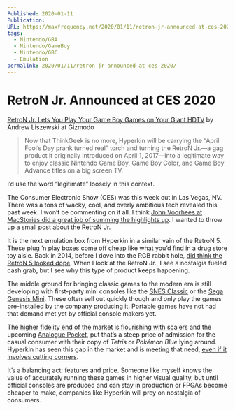 ```yaml
---
Published: 2020-01-11
Publication: 
URL: https://maxfrequency.net/2020/01/11/retron-jr-announced-at-ces-2020/
tags:
  - Nintendo/GBA
  - Nintendo/GameBoy
  - Nintendo/GBC
  - Emulation
permalink: 2020/01/11/retron-jr-announced-at-ces-2020/
---
```

# RetroN Jr. Announced at CES 2020

[RetroN Jr. Lets You Play Your Game Boy Games on Your Giant HDTV](https://gizmodo.com/the-retron-jr-lets-you-play-all-your-tiny-game-boy-gam-1840496154) by Andrew Liszewski at Gizmodo

> Now that ThinkGeek is no more, Hyperkin will be carrying the “April Fool’s Day prank turned real” torch and turning the RetroN Jr.—a gag product it originally introduced on April 1, 2017—into a legitimate way to enjoy classic Nintendo Game Boy, Game Boy Color, and Game Boy Advance titles on a big screen TV.

I’d use the word “legitimate” loosely in this context.

The Consumer Electronic Show (CES) was this week out in Las Vegas, NV. There was a tons of wacky, cool, and overly ambitious tech revealed this past week. I won’t be commenting on it all. I think [John Voorhees at MacStories did a great job of summing the highlights up](https://www.macstories.net/news/ces-a-tour-of-the-most-interesting-and-strange-tech-announcements/). I wanted to throw up a small post about the RetroN Jr.

It is the next emulation box from Hyperkin in a similar vain of the RetroN 5. These plug ’n play boxes come off cheap like what you’d find in a drug store toy aisle. Back in 2014, before I dove into the RGB rabbit hole, [did think the RetroN 5 looked dope](https://twitter.com/MaxRoberts143/status/480537689620758528?s=20). When I look at the RetroN Jr., I see a nostalgia fueled cash grab, but I see why this type of product keeps happening.

The middle ground for bringing classic games to the modern era is still developing with first-party mini consoles like the [SNES Classic](https://www.nintendo.com/super-nes-classic/) or the [Sega Genesis Mini](https://genesismini.sega.com/). These often sell out quickly though and only play the games pre-installed by the company producing it. Portable games have not had that demand met yet by official console makers yet.

The [higher fidelity end of the market is flourishing with scalers](http://kotaku.com/how-to-get-the-sharpest-images-possible-out-of-your-old-1627089358) and the upcoming [Analogue Pocket](https://www.analogue.co/pocket/), put that’s a steep price of admission for the casual consumer with their copy of _Tetris_ or _Pokémon Blue_ lying around. Hyperkin has seen this gap in the market and is meeting that need, [even if it involves cutting corners](https://www.engadget.com/2014/09/28/retroarch-authors-retron-5s-emulators-code-violate-licenses/).

It’s a balancing act: features and price. Someone like myself knows the value of accurately running these games in higher visual quality, but until official consoles are produced and can stay in production or FPGAs become cheaper to make, companies like Hyperkin will prey on nostalgia of consumers.